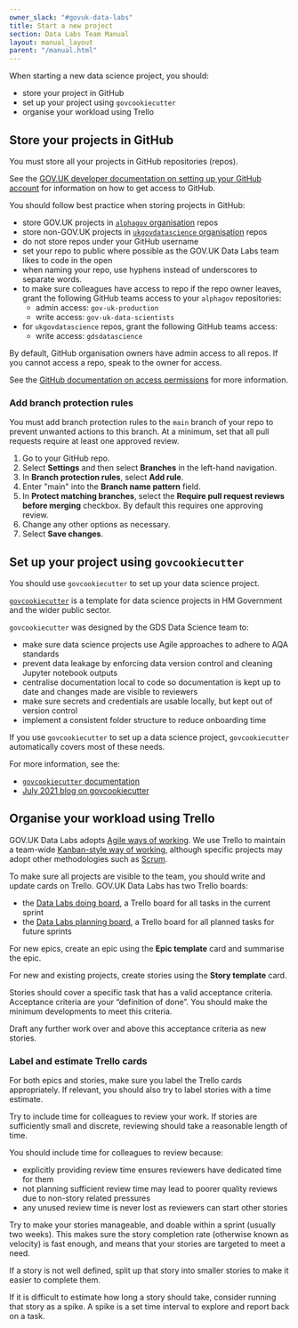 ```yaml
---
owner_slack: "#govuk-data-labs"
title: Start a new project
section: Data Labs Team Manual
layout: manual_layout
parent: "/manual.html"
---
```


When starting a new data science project, you should:

- store your project in GitHub
- set up your project using `govcookiecutter`
- organise your workload using Trello

## Store your projects in GitHub

You must store all your projects in GitHub repositories (repos).

See the [GOV.UK developer documentation on setting up your GitHub account](https://docs.publishing.service.gov.uk/manual/get-started.html#2-set-up-your-github-account) for information on how to get access to GitHub.

You should follow best practice when storing projects in GitHub:

- store GOV.UK projects in [`alphagov` organisation](https://github.com/alphagov) repos
- store non-GOV.UK projects in [`ukgovdatascience` organisation](https://github.com/ukgovdatascience) repos
- do not store repos under your GitHub username
- set your repo to public where possible as the GOV.UK Data Labs team likes to code in the open
- when naming your repo, use hyphens instead of underscores to separate words.
- to make sure colleagues have access to repo if the repo owner leaves, grant the following GitHub teams access to your `alphagov` repositories:
  - admin access: `gov-uk-production`
  - write access: `gov-uk-data-scientists`
- for `ukgovdatascience` repos, grant the following GitHub teams access:
  - write access: `gdsdatascience`

By default, GitHub organisation owners have admin access to all repos. If you cannot access a repo, speak to the owner for access.

See the [GitHub documentation on access permissions](https://docs.github.com/en/get-started/learning-about-github/access-permissions-on-github) for more information.

### Add branch protection rules

You must add branch protection rules to the `main` branch of your repo to prevent unwanted actions to this branch. At a minimum, set that all pull requests require at least one approved review.

1. Go to your GitHub repo.
1. Select __Settings__ and then select __Branches__ in the left-hand navigation.
1. In __Branch protection rules__, select __Add rule__.
1. Enter "main" into the __Branch name pattern__ field.
1. In __Protect matching branches__, select the __Require pull request reviews before merging__ checkbox. By default this requires one approving review.
1. Change any other options as necessary.
1. Select __Save changes__.

## Set up your project using `govcookiecutter`

You should use `govcookiecutter` to set up your data science project.

[`govcookiecutter`](https://github.com/ukgovdatascience/govcookiecutter) is a template for data science projects in HM Government and the wider public sector.

`govcookiecutter` was designed by the GDS Data Science team to:

- make sure data science projects use Agile approaches to adhere to AQA standards
- prevent data leakage by enforcing data version control and cleaning Jupyter notebook outputs
- centralise documentation local to code so documentation is kept up to date and changes made are visible to reviewers
- make sure secrets and credentials are usable locally, but kept out of version control
- implement a consistent folder structure to reduce onboarding time

If you use `govcookiecutter` to set up a data science project, `govcookiecutter` automatically covers most of these needs.

For more information, see the:

- [`govcookiecutter` documentation](https://github.com/ukgovdatascience/govcookiecutter)
- [July 2021 blog on govcookiecutter](https://dataingovernment.blog.gov.uk/2021/07/20/govcookiecutter-a-template-for-data-science-projects/)

## Organise your workload using Trello

GOV.UK Data Labs adopts [Agile ways of working](https://agilemanifesto.org/). We use Trello to maintain a team-wide [Kanban-style way of working](https://en.wikipedia.org/wiki/Kanban_(development)), although specific projects may adopt other methodologies such as [Scrum](https://scrumguides.org/index.html).

To make sure all projects are visible to the team, you should write and update cards on Trello. GOV.UK Data Labs has two Trello boards:

- the [Data Labs doing board](https://trello.com/b/FMptFIIw/data-labs-doing-board), a Trello board for all tasks in the current sprint
- the [Data Labs planning board](https://trello.com/b/s6TGpjeA/data-labs-planning-board), a Trello board for all planned tasks for future sprints

For new epics, create an epic using the __Epic template__ card and summarise the epic.

For new and existing projects, create stories using the __Story template__ card.

Stories should cover a specific task that has a valid acceptance criteria. Acceptance criteria are your “definition of done”. You should make the minimum developments to meet this criteria.

Draft any further work over and above this acceptance criteria as new stories.

### Label and estimate Trello cards

For both epics and stories, make sure you label the Trello cards appropriately. If relevant, you should also try to label stories with a time estimate.

Try to include time for colleagues to review your work. If stories are sufficiently small and discrete, reviewing should take a reasonable length of time.

You should include time for colleagues to review because:

- explicitly providing review time ensures reviewers have dedicated time for them
- not planning sufficient review time may lead to poorer quality reviews due to non-story related pressures
- any unused review time is never lost as reviewers can start other stories

Try to make your stories manageable, and doable within a sprint (usually two weeks). This makes sure the story completion rate (otherwise known as velocity) is fast enough, and means that your stories are targeted to meet a need.

If a story is not well defined, split up that story into smaller stories to make it easier to complete them.

If it is difficult to estimate how long a story should take, consider running that story as a spike. A spike is a set time interval to explore and report back on a task.
